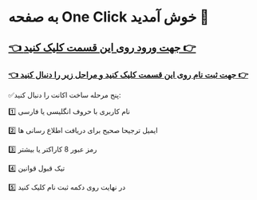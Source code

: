 # به صفحه One Click خوش آمدید 👋 

## [👈 جهت ورود روی این قسمت کلیک کنید 👉](https://god.onelivepc.com/login)


### [👈 جهت ثبت نام روی این قسمت کلیک کنید و مراحل زیر را دنبال کنید 👉](https://god.onelivepc.com/register?aff=TcVmxbIjz8)

✅️پنج مرحله ساخت اکانت را دنبال کنید:

1️⃣ نام کاربری با حروف انگلیسی یا فارسی

2️⃣ ایمیل ترجیحا صحیح برای دریافت اطلاع رسانی ها

3️⃣ رمز عبور 8 کاراکتر یا بیشتر

4️⃣ تیک قبول قوانین

5️⃣ در نهایت روی دکمه ثبت نام کلیک کنید
